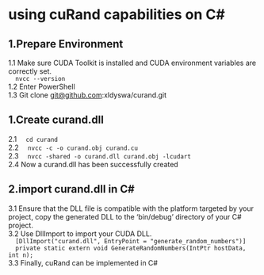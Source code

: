 # using cuRand capabilities on C#
## 1.Prepare Environment
1.1 Make sure CUDA Toolkit is installed and CUDA environment variables are correctly set.</br>
`   nvcc --version   `<br/>
1.2 Enter PowerShell <br/>
1.3 Git clone git@github.com:xldyswa/curand.git<br/>
## 1.Create curand.dll
2.1 `   cd curand   `<br/>
2.2 `   nvcc -c -o curand.obj curand.cu   `</br>
2.3 `   nvcc -shared -o curand.dll curand.obj -lcudart   `</br>
2.4 Now a curand.dll has been successfully created<dr/>
## 2.import curand.dll in C#
3.1 Ensure that the DLL file is compatible with the platform targeted by your project, copy the generated DLL to the ‘bin/debug’ directory of your C# project.</br>
3.2  Use DllImport to import your CUDA DLL.</br>
`   [DllImport("curand.dll", EntryPoint = "generate_random_numbers")]   `</br>
`   private static extern void GenerateRandomNumbers(IntPtr hostData, int n);   `</br>
3.3  Finally, cuRand can be implemented in C#
